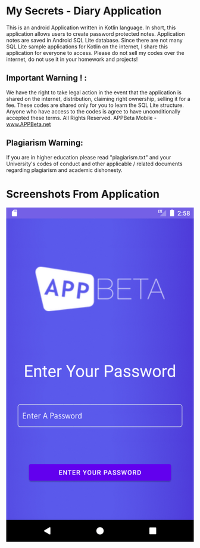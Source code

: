 # My Secrets - Diary Application

This is an android Application written in Kotlin language. 
In short, this application allows users to create password protected notes.
Application notes are saved in Android SQL Lite database.
Since there are not many SQL Lite sample applications for Kotlin on the internet, I share this application for everyone to access.
Please do not sell my codes over the internet, do not use it in your homework and projects!

## Important Warning ! :

We have the right to take legal action in the event that the application is shared on the internet, distribution, claiming right ownership, selling it for a fee.
These codes are shared only for you to learn the SQL Lite structure.
Anyone who have access to the codes is agree to have unconditionally accepted these terms.
All Rights Reserved.
APPBeta Mobile - www.APPBeta.net
## Plagiarism Warning:

If you are in higher education please read "plagiarism.txt" and your University's codes of conduct and other applicable / related documents regarding plagiarism and academic dishonesty.


# Screenshots From Application
![Screenshot](appbeta-diary.gif)
